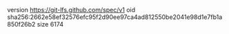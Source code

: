 version https://git-lfs.github.com/spec/v1
oid sha256:2662e58ef32576efc95f2d90ee97ca4ad812550be2041e98d1e7fb1a850f26b2
size 6174
